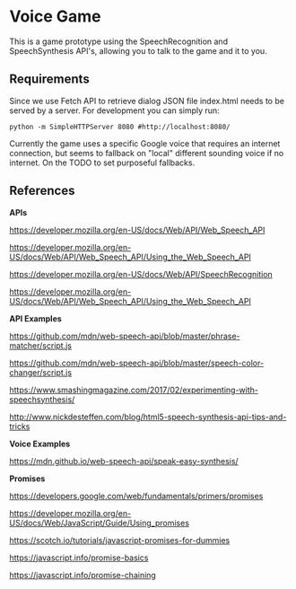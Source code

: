 # Voice Game

This is a game prototype using the SpeechRecognition and SpeechSynthesis API's, allowing you to talk to the game and it to you.

## Requirements

Since we use Fetch API to retrieve dialog JSON file index.html needs to be served by a server.  For development you can simply run:

```python -m SimpleHTTPServer 8080 #http://localhost:8080/```

Currently the game uses a specific Google voice that requires an internet connection, but seems to fallback on "local" different sounding voice if no internet. On the TODO to set purposeful fallbacks.

## References

**APIs**

https://developer.mozilla.org/en-US/docs/Web/API/Web_Speech_API

https://developer.mozilla.org/en-US/docs/Web/API/Web_Speech_API/Using_the_Web_Speech_API

https://developer.mozilla.org/en-US/docs/Web/API/SpeechRecognition

https://developer.mozilla.org/en-US/docs/Web/API/Web_Speech_API/Using_the_Web_Speech_API

**API Examples**

https://github.com/mdn/web-speech-api/blob/master/phrase-matcher/script.js

https://github.com/mdn/web-speech-api/blob/master/speech-color-changer/script.js

https://www.smashingmagazine.com/2017/02/experimenting-with-speechsynthesis/

http://www.nickdesteffen.com/blog/html5-speech-synthesis-api-tips-and-tricks

**Voice Examples**

https://mdn.github.io/web-speech-api/speak-easy-synthesis/

**Promises**

https://developers.google.com/web/fundamentals/primers/promises

https://developer.mozilla.org/en-US/docs/Web/JavaScript/Guide/Using_promises

https://scotch.io/tutorials/javascript-promises-for-dummies

https://javascript.info/promise-basics

https://javascript.info/promise-chaining
